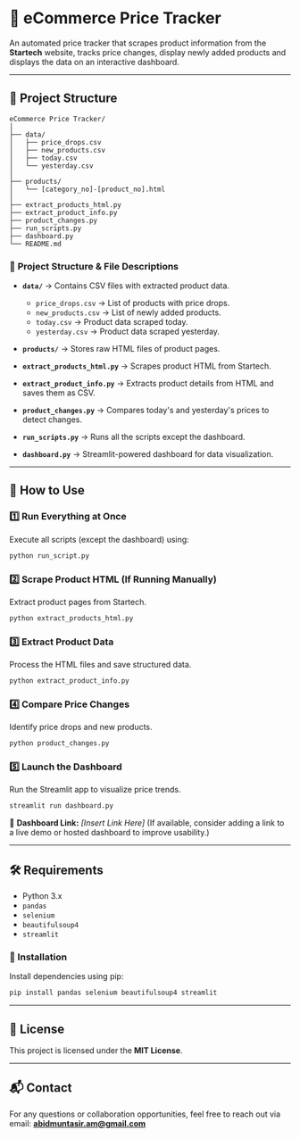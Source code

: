 # 📌 eCommerce Price Tracker

An automated price tracker that scrapes product information from the **Startech** website, tracks price changes, display newly added products and displays the data on an interactive dashboard.

---

## 📂 Project Structure

```
eCommerce Price Tracker/
│
├── data/
│   ├── price_drops.csv
│   ├── new_products.csv
│   ├── today.csv
│   └── yesterday.csv
│
├── products/
│   └── [category_no]-[product_no].html
│
├── extract_products_html.py
├── extract_product_info.py
├── product_changes.py
├── run_scripts.py
├── dashboard.py
└── README.md
```

### 🔹 **Project Structure & File Descriptions**

- **`data/`** → Contains CSV files with extracted product data.

  - `price_drops.csv` → List of products with price drops.
  - `new_products.csv` → List of newly added products.
  - `today.csv` → Product data scraped today.
  - `yesterday.csv` → Product data scraped yesterday.

- **`products/`** → Stores raw HTML files of product pages.

- **`extract_products_html.py`** → Scrapes product HTML from Startech.

- **`extract_product_info.py`** → Extracts product details from HTML and saves them as CSV.

- **`product_changes.py`** → Compares today's and yesterday's prices to detect changes.

- **`run_scripts.py`** → Runs all the scripts except the dashboard.

- **`dashboard.py`** → Streamlit-powered dashboard for data visualization.

---

## 🚀 How to Use

### 1️⃣ Run Everything at Once

Execute all scripts (except the dashboard) using:

```bash
python run_script.py
```

### 2️⃣ Scrape Product HTML (If Running Manually)

Extract product pages from Startech.

```bash
python extract_products_html.py
```

### 3️⃣ Extract Product Data

Process the HTML files and save structured data.

```bash
python extract_product_info.py
```

### 4️⃣ Compare Price Changes

Identify price drops and new products.

```bash
python product_changes.py
```

### 5️⃣ Launch the Dashboard

Run the Streamlit app to visualize price trends.

```bash
streamlit run dashboard.py
```

📌 **Dashboard Link:** *[Insert Link Here]* (If available, consider adding a link to a live demo or hosted dashboard to improve usability.)

---

## 🛠️ Requirements

- Python 3.x
- `pandas`
- `selenium`
- `beautifulsoup4`
- `streamlit`

### 🔹 Installation

Install dependencies using pip:

```bash
pip install pandas selenium beautifulsoup4 streamlit
```

---

## 📜 License

This project is licensed under the **MIT License**.

---

## 📬 Contact

For any questions or collaboration opportunities, feel free to reach out via email: **abidmuntasir.am@gmail.com**


